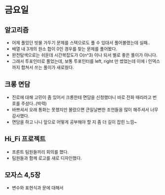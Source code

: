 # 금요일

## 알고리즘
* 어제 풀었던 빗물 가두기 문제를 스택으로도 풀 수 있대서 풀어볼랬는데 실패..
* 배열 내 3개의 원소 합이 0인 경우를 찾는 문제를 풀어봤다.
* 완전탐색으로는 쉬운데 시간복잡도가 O(n^3) 이나 되서 별로 좋은 풀이가 아니다.
* 그래서 투포인터로 풀었는데, 보통 투포인터를 left, right 만 썼었는데 이에 i 인덱스까지 합쳐서 쓰는 풀이가 새로웠다.

## 크롱 면담
* 진로에 대해 고민이 좀 있어서 크롱한테 면담을 신청했더니 바로 전화 때리라고 번호를 주셨다..(박력)
* 바쁘셔서 오래 통화는 못했지만 몰랐으면 큰일날뻔한 조언들을 많이 해주셔서 너무 감사했다.
* 면담을 하고 나니 앞으로 어떻게 공부해야 할 지 좀 더 길이 잡힌 느낌~


## Hi_Fi 프로젝트
* 프론트 팀원들끼리 회의를 했다.
* 팀원들과 함께 로고를 새로 디자인했다.

## 모자스 4,5장
* 변수와 표현식과 문에 대해서 
